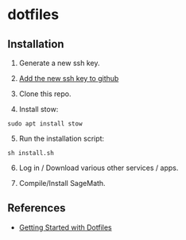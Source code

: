 # dotfiles

## Installation

1. Generate a new ssh key.

2. [Add the new ssh key to github](https://github.com/settings/keys)

3. Clone this repo.

4. Install stow:
```
sudo apt install stow
```

5. Run the installation script:
```
sh install.sh
```

6. Log in / Download various other services / apps.

7. Compile/Install SageMath.

## References

- [Getting Started with Dotfiles](https://driesvints.com/blog/getting-started-with-dotfiles)
